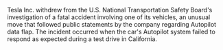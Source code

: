Tesla Inc. withdrew from the U.S. National Transportation Safety Board's investigation of a fatal accident involving one of its vehicles, an unusual move that followed public statements by the company regarding Autopilot data flap. The incident occurred when the car's Autopilot system failed to respond as expected during a test drive in California.